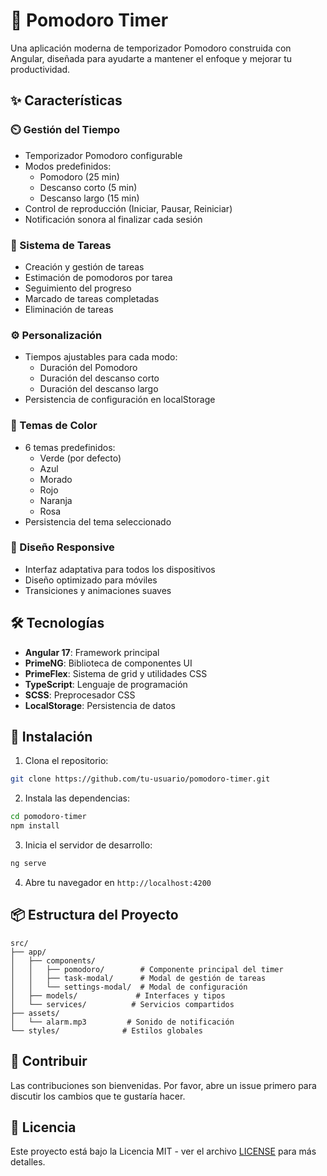 # 🍅 Pomodoro Timer

Una aplicación moderna de temporizador Pomodoro construida con Angular, diseñada para ayudarte a mantener el enfoque y mejorar tu productividad.

## ✨ Características

### ⏲️ Gestión del Tiempo
- Temporizador Pomodoro configurable
- Modos predefinidos:
  - Pomodoro (25 min)
  - Descanso corto (5 min)
  - Descanso largo (15 min)
- Control de reproducción (Iniciar, Pausar, Reiniciar)
- Notificación sonora al finalizar cada sesión

### 📝 Sistema de Tareas
- Creación y gestión de tareas
- Estimación de pomodoros por tarea
- Seguimiento del progreso
- Marcado de tareas completadas
- Eliminación de tareas

### ⚙️ Personalización
- Tiempos ajustables para cada modo:
  - Duración del Pomodoro
  - Duración del descanso corto
  - Duración del descanso largo
- Persistencia de configuración en localStorage

### 🎨 Temas de Color
- 6 temas predefinidos:
  - Verde (por defecto)
  - Azul
  - Morado
  - Rojo
  - Naranja
  - Rosa
- Persistencia del tema seleccionado

### 📱 Diseño Responsive
- Interfaz adaptativa para todos los dispositivos
- Diseño optimizado para móviles
- Transiciones y animaciones suaves

## 🛠️ Tecnologías

- **Angular 17**: Framework principal
- **PrimeNG**: Biblioteca de componentes UI
- **PrimeFlex**: Sistema de grid y utilidades CSS
- **TypeScript**: Lenguaje de programación
- **SCSS**: Preprocesador CSS
- **LocalStorage**: Persistencia de datos

## 🚀 Instalación

1. Clona el repositorio:
```bash
git clone https://github.com/tu-usuario/pomodoro-timer.git
```

2. Instala las dependencias:
```bash
cd pomodoro-timer
npm install
```

3. Inicia el servidor de desarrollo:
```bash
ng serve
```

4. Abre tu navegador en `http://localhost:4200`

## 📦 Estructura del Proyecto

```
src/
├── app/
│   ├── components/
│   │   ├── pomodoro/        # Componente principal del timer
│   │   ├── task-modal/      # Modal de gestión de tareas
│   │   └── settings-modal/  # Modal de configuración
│   ├── models/             # Interfaces y tipos
│   └── services/          # Servicios compartidos
├── assets/
│   └── alarm.mp3         # Sonido de notificación
└── styles/              # Estilos globales
```

## 🤝 Contribuir

Las contribuciones son bienvenidas. Por favor, abre un issue primero para discutir los cambios que te gustaría hacer.

## 📄 Licencia

Este proyecto está bajo la Licencia MIT - ver el archivo [LICENSE](LICENSE) para más detalles.

